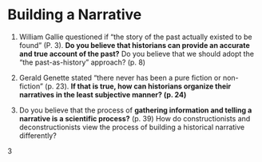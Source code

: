 # Building a Narrative

1.	William Gallie questioned if “the story of the past actually existed to be found” (P. 3). **Do you believe that historians can provide an accurate and true account of the past?** Do you believe that we should adopt the “the past-as-history” approach? (p. 8)

2.	Gerald Genette stated “there never has been a pure fiction or non-fiction” (p. 23). **If that is true, how can historians organize their narratives in the least subjective manner? (p. 24)**

3. Do you believe that the process of **gathering information and telling a narrative is a scientific process?** (p. 39) How do constructionists and deconstructionists view the process of building a historical narrative differently?

3
